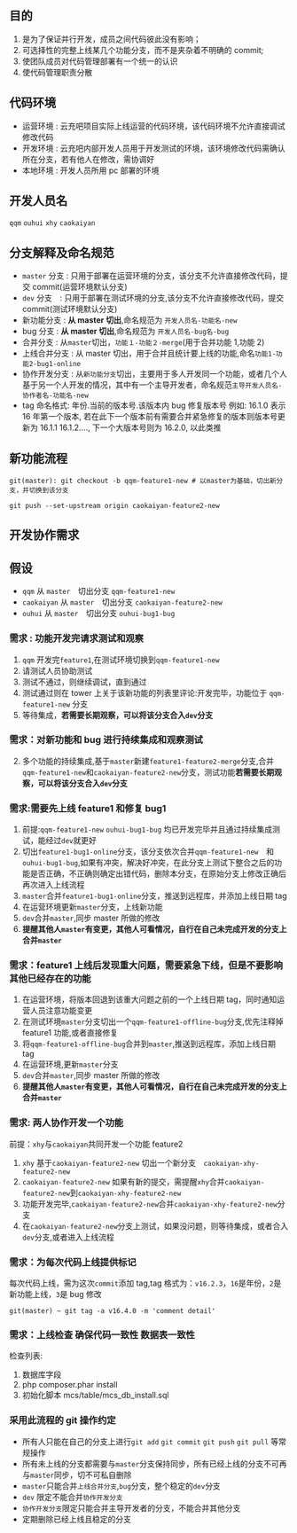 ## 目的

1. 是为了保证并行开发，成员之间代码彼此没有影响；
1. 可选择性的完整上线某几个功能分支，而不是夹杂着不明确的 commit;
1. 使团队成员对代码管理部署有一个统一的认识
1. 使代码管理职责分散

## 代码环境

- 运营环境 : 云充吧项目实际上线运营的代码环境，该代码环境不允许直接调试修改代码
- 开发环境 : 云充吧内部开发人员用于开发测试的环境，该环境修改代码需确认所在分支，若有他人在修改，需协调好
- 本地环境 : 开发人员所用 pc 部署的环境

## 开发人员名

`qqm` `ouhui` `xhy` `caokaiyan`

## 分支解释及命名规范

- `master` 分支 : 只用于部署在运营环境的分支，该分支不允许直接修改代码，提交 commit(运营环境默认分支)
- `dev` 分支　: 只用于部署在测试环境的分支,该分支不允许直接修改代码，提交 commit(测试环境默认分支)
- 新功能分支 : **从 master 切出**,命名规范为 `开发人员名-功能名-new`
- bug 分支 : **从 master 切出**,命名规范为 `开发人员名-bug名-bug`
- 合并分支 : 从`master`切出，`功能１-功能２-merge`(用于合并功能 1,功能 2)
- 上线合并分支 : 从 master 切出，用于合并且统计要上线的功能,命名`功能1-功能2-bug1-online`
- 协作开发分支 : 从`新功能分支`切出，主要用于多人开发同一个功能，或者几个人基于另一个人开发的情况，其中有一个主导开发者，命名规范`主导开发人员名-协作者名-功能名-new`
- tag 命名格式: 年份.当前的版本号.该版本内 bug 修复版本号
  例如: 16.1.0 表示 16 年第一个版本, 若在此下一个版本前有需要合并紧急修复的版本则版本号更新为 16.1.1 16.1.2...., 下一个大版本号则为 16.2.0, 以此类推

## 新功能流程

```shell
git(master): git checkout -b qqm-feature1-new # 以master为基础，切出新分支，并切换到该分支
```

```shell
git push --set-upstream origin caokaiyan-feature2-new
```

## 开发协作需求

## 假设

- `qqm` 从 `master`　切出分支 `qqm-feature1-new`
- `caokaiyan` 从 `master`　切出分支 `caokaiyan-feature2-new`
- `ouhui` 从 `master`　切出分支 `ouhui-bug1-bug`

### 需求 : 功能开发完请求测试和观察

1. `qqm` 开发完`feature1`,在测试环境切换到`qqm-feature1-new`
2. 请测试人员协助测试
3. 测试不通过，则继续调试，直到通过
4. 测试通过则在 tower 上关于该新功能的列表里评论:开发完毕，功能位于 `qqm-feature1-new` 分支
5. 等待集成，**若需要长期观察，可以将该分支合入`dev`分支**

### 需求：对新功能和 bug 进行持续集成和观察测试

2. 多个功能的持续集成,基于`master`新建`feature1-feature2-merge`分支,合并`qqm-feature1-new`和`caokaiyan-feature2-new`分支，测试功能**若需要长期观察，可以将该分支合入`dev`分支**

### 需求:需要先上线 feature1 和修复 bug1

1. 前提:`qqm-feature1-new` `ouhui-bug1-bug` 均已开发完毕并且通过持续集成测试，能经过`dev`就更好
1. 切出`feature1-bug1-online`分支，该分支依次合并`qqm-feature1-new`　和　`ouhui-bug1-bug`,如果有冲突，解决好冲突，在此分支上测试下整合之后的功能是否正确，不正确则确定出错代码，删除本分支，在原始分支上修改正确后再次进入上线流程
1. `master`合并`feature1-bug1-online`分支，推送到远程库，并添加上线日期 tag
1. 在运营环境更新`master`分支，上线新功能
1. `dev`合并`master`,同步 master 所做的修改
1. **提醒其他人`master`有变更，其他人可看情况，自行在自己未完成开发的分支上合并`master`**

### 需求：feature1 上线后发现重大问题，需要紧急下线，但是不要影响其他已经存在的功能

1. 在运营环境，将版本回退到该重大问题之前的一个上线日期 tag，同时通知运营人员注意功能变更
2. 在测试环境`master`分支切出一个`qqm-feature1-offline-bug`分支,优先注释掉 feature1 功能,或者直接修复
3. 将`qqm-feature1-offline-bug`合并到`master`,推送到远程库，添加上线日期 tag
4. 在运营环境,更新`master`分支
5. `dev`合并`master`,同步 master 所做的修改
6. **提醒其他人`master`有变更，其他人可看情况，自行在自己未完成开发的分支上合并`master`**

### 需求: 两人协作开发一个功能

前提：`xhy`与`caokaiyan`共同开发一个功能 feature2

1. `xhy` 基于`caokaiyan-feature2-new` 切出一个新分支　`caokaiyan-xhy-feature2-new`
2. `caokaiyan-feature2-new` 如果有新的提交，需提醒`xhy`合并`caokaiyan-feature2-new`到`caokaiyan-xhy-feature2-new`
3. 功能开发完毕,`caokaiyan-feature2-new`合并`caokaiyan-xhy-feature2-new`分支
4. 在`caokaiyan-feature2-new`分支上测试，如果没问题，则等待集成，或者合入`dev`分支,或者进入上线流程

### 需求：为每次代码上线提供标记

每次代码上线，需为这次`commit`添加 tag,tag 格式为：`v16.2.3`，`16`是年份，`2`是新功能上线，`3`是 bug 修改

```
git(master) ~ git tag -a v16.4.0 -m 'comment detail'
```

### 需求：上线检查 确保代码一致性 数据表一致性

检查列表:

1. 数据库字段
2. php composer.phar install
3. 初始化脚本 mcs/table/mcs_db_install.sql

### 采用此流程的 git 操作约定

- 所有人只能在自己的分支上进行`git add` `git commit` `git push` `git pull` 等常规操作
- 所有未上线的分支都需要与`master`分支保持同步，所有已经上线的分支不可再与`master`同步，切不可私自删除
- `master`只能合并`上线合并分支`,`bug`分支，整个稳定的`dev`分支
- `dev` 限定不能合并`协作开发分支`
- `协作开发分支`限定只能合并主导开发者的分支，不能合并其他分支
- 定期删除已经上线且稳定的分支
